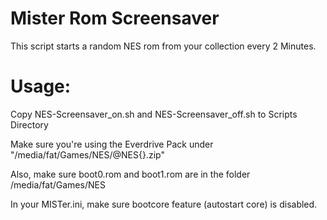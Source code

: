# Mister Rom Screensaver
This script starts a random NES rom from your collection every 2 Minutes.

# Usage:

Copy NES-Screensaver_on.sh and NES-Screensaver_off.sh to Scripts Directory

Make sure you're using the Everdrive Pack under "/media/fat/Games/NES/@NES{}.zip"

Also, make sure boot0.rom and boot1.rom are in the folder /media/fat/Games/NES

In your MISTer.ini, make sure bootcore feature (autostart core) is disabled.
